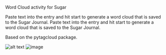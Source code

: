 Word Cloud activity for Sugar

Paste text into the entry and hit start to generate a word cloud that
is saved to the Sugar Journal.
Paste text into the entry and hit start to generate a word cloud that is saved to the Sugar Journal.

Based on the pytagcloud package.

![alt text](http://github.com/walterbender/wordcloud/blob/master/WordCloud.png?raw=true "Word Cloud Example")
![image](https://user-images.githubusercontent.com/689226/85977720-bb168800-b9fa-11ea-8ffe-919d279a8952.png)
